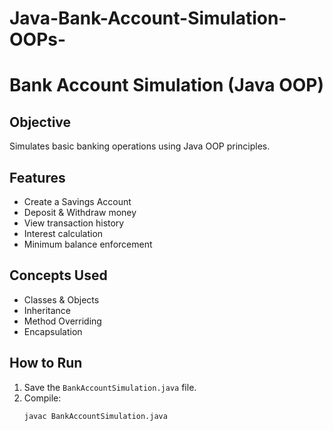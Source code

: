 # Java-Bank-Account-Simulation-OOPs-

# Bank Account Simulation (Java OOP)

## Objective
Simulates basic banking operations using Java OOP principles.

## Features
- Create a Savings Account
- Deposit & Withdraw money
- View transaction history
- Interest calculation
- Minimum balance enforcement

## Concepts Used
- Classes & Objects
- Inheritance
- Method Overriding
- Encapsulation

## How to Run
1. Save the `BankAccountSimulation.java` file.
2. Compile:
   ```bash
   javac BankAccountSimulation.java
